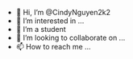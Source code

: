 - 👋 Hi, I’m @CindyNguyen2k2
- 👀 I’m interested in ...
- 🌱 I’m a student
- 💞️ I’m looking to collaborate on ...
- 📫 How to reach me ...

<!---
CindyNguyen2k2/CindyNguyen2k2 is a ✨ special ✨ repository because its `README.md` (this file) appears on your GitHub profile.
You can click the Preview link to take a look at your changes.
--->
